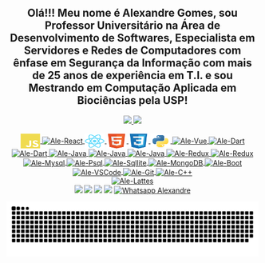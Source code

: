<h2 align="center">
  Olá!!! Meu nome é Alexandre Gomes, sou Professor Universitário na Área de Desenvolvimento de Softwares, Especialista em Servidores e Redes de Computadores com ênfase em Segurança da Informação com mais de 25 anos de experiência em T.I. e sou Mestrando em Computação Aplicada em Biociências pela USP!
</h2>

<div align="center">
  <a href="https://github.com/XandyGomes">
  <img height="180em" src="https://github-readme-stats.vercel.app/api?username=XandyGomes&show_icons=true&theme=dracula&include_all_commits=true&count_private=true"/>
  <img height="180em" src="https://github-readme-stats.vercel.app/api/top-langs/?username=XandyGomes&layout=compact&langs_count=7&theme=dracula"/>
</div>
  
<div align="center" style="display: inline_block"><br>
  <img align="center" alt="Ale-Js" height="30" width="40" title="JavaScript" src="https://raw.githubusercontent.com/devicons/devicon/master/icons/javascript/javascript-plain.svg">
  <img align="center" alt="Ale-React" height="30" width="40" title="TypeScript" src="https://cdn.jsdelivr.net/gh/devicons/devicon/icons/typescript/typescript-original.svg" />
  <img align="center" alt="Ale-React" height="30" width="40" title="ReactJS" src="https://raw.githubusercontent.com/devicons/devicon/master/icons/react/react-original.svg">
  <img align="center" alt="Ale-HTML" height="30" width="40" title="HTML5" src="https://raw.githubusercontent.com/devicons/devicon/master/icons/html5/html5-original.svg">
  <img align="center" alt="Ale-CSS" height="30" width="40" title="CSS3" src="https://raw.githubusercontent.com/devicons/devicon/master/icons/css3/css3-original.svg">
  <img align="center" alt="Ale-Python" height="30" width="40" title="Python" src="https://raw.githubusercontent.com/devicons/devicon/master/icons/python/python-original.svg">
  <img align="center" alt="Ale-Vue" height="30" width="40" title="VueJS" src="https://cdn.jsdelivr.net/gh/devicons/devicon/icons/vuejs/vuejs-original.svg">
  <img align="center" alt="Ale-Dart" height="30" width="40" title="Dart" src="https://cdn.jsdelivr.net/gh/devicons/devicon/icons/dart/dart-original.svg">
  <img align="center" alt="Ale-Dart" height="30" width="40" title="Flutter" src="https://cdn.jsdelivr.net/gh/devicons/devicon/icons/flutter/flutter-original.svg">
  <img align="center" alt="Ale-Java" height="30" width="40" title="Java" src="https://cdn.jsdelivr.net/gh/devicons/devicon/icons/java/java-original-wordmark.svg">
  <img align="center" alt="Ale-Java" height="30" width="40" title="Spring Boot" src="https://cdn.jsdelivr.net/gh/devicons/devicon/icons/spring/spring-original-wordmark.svg">
  <img align="center" alt="Ale-Java" height="30" width="40" title="Heroku" src="https://cdn.jsdelivr.net/gh/devicons/devicon/icons/heroku/heroku-original-wordmark.svg">
  <img align="center" alt="Ale-Redux" height="30" width="40" title="Redux" src="https://cdn.jsdelivr.net/gh/devicons/devicon/icons/redux/redux-original.svg">
  <img align="center" alt="Ale-Redux" height="30" width="40" title="MatLab" src="https://cdn.jsdelivr.net/gh/devicons/devicon/icons/matlab/matlab-original.svg">
  <img align="center" alt="Ale-Mysql" height="30" width="40" title="MySQL" src="https://cdn.jsdelivr.net/gh/devicons/devicon/icons/mysql/mysql-original-wordmark.svg">
  <img align="center" alt="Ale-Psql" height="30" width="40" title="PostgreSQL" src="https://cdn.jsdelivr.net/gh/devicons/devicon/icons/postgresql/postgresql-original-wordmark.svg">
  <img align="center" alt="Ale-Sqllite" height="30" width="40" title="SQLite" src="https://cdn.jsdelivr.net/gh/devicons/devicon/icons/sqlite/sqlite-original-wordmark.svg">
  <img align="center" alt="Ale-MongoDB" height="30" width="40" title="MongoDB" src="https://cdn.jsdelivr.net/gh/devicons/devicon/icons/mongodb/mongodb-original.svg">
  <img align="center" alt="Ale-Boot" height="30" width="40" title="Bootstrap" src="https://cdn.jsdelivr.net/gh/devicons/devicon/icons/bootstrap/bootstrap-original-wordmark.svg">
  <img align="center" alt="Ale-VSCode" height="30" width="40" title="Visual Studio Code" src="https://cdn.jsdelivr.net/gh/devicons/devicon/icons/vscode/vscode-original.svg">
  <img align="center" alt="Ale-Git" height="30" width="40" title="Git" src="https://cdn.jsdelivr.net/gh/devicons/devicon/icons/git/git-original.svg">
  <img align="center" alt="Ale-C++" height="30" width="40" title="C++" src="https://cdn.jsdelivr.net/gh/devicons/devicon/icons/cplusplus/cplusplus-original.svg">
          
<div>
  
<div align="center">
    <a href="http://lattes.cnpq.br/6386688512462449" target="_blank"><img alt="Ale-Lattes" height="80" width="200" title="Currículo Lattes" src="https://ppgsed.unespar.edu.br/imagens/lattes.png" target="_blank"></a>
</div>
  
<div align="center">
  <a href="https://www.youtube.com/portalx3informatica" target="_blank"><img src="https://img.shields.io/badge/YouTube-FF0000?style=for-the-badge&logo=youtube&logoColor=white" target="_blank"></a>
  <a href="https://www.instagram.com/xandygomes/" target="_blank"><img src="https://img.shields.io/badge/-Instagram-%23E4405F?style=for-the-badge&logo=instagram&logoColor=white" target="_blank"></a>
  <a href = "mailto:alexandre.g@usp.br"><img src="https://img.shields.io/badge/-Gmail-%23333?style=for-the-badge&logo=gmail&logoColor=white" target="_blank"></a>
  <a href="https://www.linkedin.com/in/alexandre-gomes-218985118" target="_blank"><img src="https://img.shields.io/badge/-LinkedIn-%230077B5?style=for-the-badge&logo=linkedin&logoColor=white" target="_blank"></a>
  <a target="_blank" href="https://api.whatsapp.com/send/?phone=5516992011010&text=Ol%C3%A1,%20Alexandre&app_absent=0">
	<img src="https://img.shields.io/badge/WhatsApp-25D366?style=for-the-badge&logo=whatsapp&logoColor=white" title="Whatsapp Alexandre" width="130">
  </a>
</div>


  ![Snake animation](https://raw.githubusercontent.com/Platane/snk/output/github-contribution-grid-snake.svg) 

